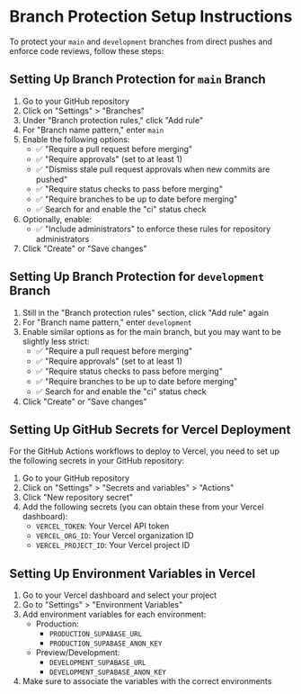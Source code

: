 # Branch Protection Setup Instructions

To protect your `main` and `development` branches from direct pushes and enforce code reviews, follow these steps:

## Setting Up Branch Protection for `main` Branch

1. Go to your GitHub repository
2. Click on "Settings" > "Branches"
3. Under "Branch protection rules," click "Add rule"
4. For "Branch name pattern," enter `main`
5. Enable the following options:
   - ✅ "Require a pull request before merging"
   - ✅ "Require approvals" (set to at least 1)
   - ✅ "Dismiss stale pull request approvals when new commits are pushed"
   - ✅ "Require status checks to pass before merging"
   - ✅ "Require branches to be up to date before merging"
   - ✅ Search for and enable the "ci" status check
6. Optionally, enable:
   - ✅ "Include administrators" to enforce these rules for repository administrators
7. Click "Create" or "Save changes"

## Setting Up Branch Protection for `development` Branch

1. Still in the "Branch protection rules" section, click "Add rule" again
2. For "Branch name pattern," enter `development`
3. Enable similar options as for the main branch, but you may want to be slightly less strict:
   - ✅ "Require a pull request before merging"
   - ✅ "Require approvals" (set to at least 1)
   - ✅ "Require status checks to pass before merging"
   - ✅ "Require branches to be up to date before merging"
   - ✅ Search for and enable the "ci" status check
4. Click "Create" or "Save changes"

## Setting Up GitHub Secrets for Vercel Deployment

For the GitHub Actions workflows to deploy to Vercel, you need to set up the following secrets in your GitHub repository:

1. Go to your GitHub repository
2. Click on "Settings" > "Secrets and variables" > "Actions"
3. Click "New repository secret"
4. Add the following secrets (you can obtain these from your Vercel dashboard):
   - `VERCEL_TOKEN`: Your Vercel API token
   - `VERCEL_ORG_ID`: Your Vercel organization ID
   - `VERCEL_PROJECT_ID`: Your Vercel project ID

## Setting Up Environment Variables in Vercel

1. Go to your Vercel dashboard and select your project
2. Go to "Settings" > "Environment Variables"
3. Add environment variables for each environment:
   - Production: 
     - `PRODUCTION_SUPABASE_URL`
     - `PRODUCTION_SUPABASE_ANON_KEY`
   - Preview/Development:
     - `DEVELOPMENT_SUPABASE_URL`
     - `DEVELOPMENT_SUPABASE_ANON_KEY`
4. Make sure to associate the variables with the correct environments 